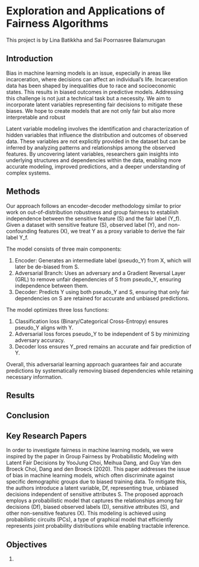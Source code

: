 # Exploration and Applications of Fairness Algorithms
This project is by Lina Batikkha and Sai Poornasree Balamurugan

## Introduction
Bias in machine learning models is an issue, especially in areas like incarceration, where decisions can affect an individual’s life. Incarceration data has been shaped by inequalities due to race and socioeconomic states. This results in biased outcomes in predictive models. Addressing this challenge is not just a technical task but a necessity. We aim to incorporate latent variables representing fair decisions to mitigate these biases. We hope to create models that are not only fair but also more interpretable and robust

Latent variable modeling involves the identification and characterization of hidden variables that influence the distribution and outcomes of observed data. These variables are not explicitly provided in the dataset but can be inferred by analyzing patterns and relationships among the observed features. By uncovering latent variables, researchers gain insights into underlying structures and dependencies within the data, enabling more accurate modeling, improved predictions, and a deeper understanding of complex systems.


## Methods
Our approach follows an encoder-decoder methodology similar to prior work on out-of-distribution robustness and group fairness to establish independence between the sensitive feature (S) and the fair label (Y_f). Given a dataset with sensitive feature (S), observed label (Y), and non-confounding features (X), we treat Y as a proxy variable to derive the fair label Y_f.

The model consists of three main components:
1. Encoder: Generates an intermediate label (pseudo_Y) from X, which will later be de-biased from S.
2. Adversarial Branch: Uses an adversary and a Gradient Reversal Layer (GRL) to remove unfair dependencies of S from pseudo_Y, ensuring independence between them.
3. Decoder: Predicts Y using both pseudo_Y and S, ensuring that only fair dependencies on S are retained for accurate and unbiased predictions.

The model optimizes three loss functions:
1. Classification loss (Binary/Categorical Cross-Entropy) ensures pseudo_Y aligns with Y.
2. Adversarial loss forces pseudo_Y to be independent of S by minimizing adversary accuracy.
3. Decoder loss ensures Y_pred remains an accurate and fair prediction of Y.

Overall, this adversarial learning approach guarantees fair and accurate predictions by systematically removing biased dependencies while retaining necessary information.

## Results

## Conclusion



## Key Research Papers 
In order to investigate fairness in machine learning models, we were inspired by the paper in Group Fairness by Probabilistic Modeling with Latent Fair Decisions by YooJung Choi, Meihua Dang, and Guy Van den Broeck Choi, Dang and den Broeck (2020). This paper addresses the issue of bias in machine learning models, which often discriminate against specific demographic groups due to biased training data. To mitigate this, the authors introduce a latent variable, Df, representing true, unbiased decisions independent of sensitive attributes S. The proposed approach employs a probabilistic model that captures the relationships among fair decisions (Df), biased observed labels (D), sensitive attributes (S), and other non-sensitive features (X). This modeling is achieved using probabilistic circuits (PCs), a type of graphical model that efficiently represents joint probability distributions while enabling tractable inference.

## Objectives
1. 


